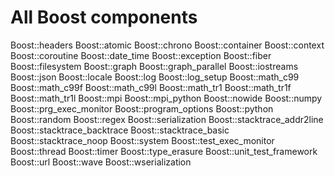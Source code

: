 # All Boost components

Boost::headers
Boost::atomic
Boost::chrono
Boost::container
Boost::context
Boost::coroutine
Boost::date_time
Boost::exception
Boost::fiber
Boost::filesystem
Boost::graph
Boost::graph_parallel
Boost::iostreams
Boost::json
Boost::locale
Boost::log
Boost::log_setup
Boost::math_c99
Boost::math_c99f
Boost::math_c99l
Boost::math_tr1
Boost::math_tr1f
Boost::math_tr1l
Boost::mpi
Boost::mpi_python
Boost::nowide
Boost::numpy
Boost::prg_exec_monitor
Boost::program_options
Boost::python
Boost::random
Boost::regex
Boost::serialization
Boost::stacktrace_addr2line
Boost::stacktrace_backtrace
Boost::stacktrace_basic
Boost::stacktrace_noop
Boost::system
Boost::test_exec_monitor
Boost::thread
Boost::timer
Boost::type_erasure
Boost::unit_test_framework
Boost::url
Boost::wave
Boost::wserialization